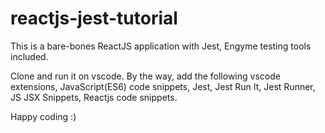 # reactjs-jest-tutorial

This is a bare-bones ReactJS application with Jest, Engyme testing tools included.

Clone and run it on vscode. By the way, add the following vscode extensions, JavaScript(ES6) code snippets, Jest, Jest Run It, Jest Runner, JS JSX Snippets, Reactjs code snippets.

Happy coding :)
